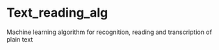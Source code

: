 # Text_reading_alg
Machine learning algorithm for recognition, reading and transcription of plain text
